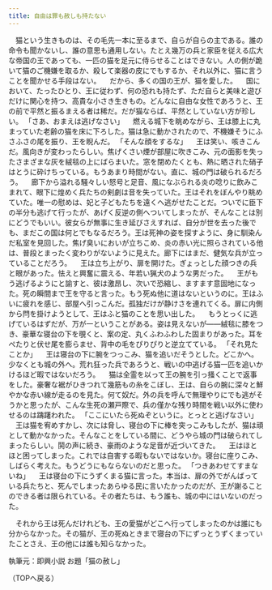 ```yaml
---
title: 自由は罪も赦しも持たない
---
```


　猫という生きものは、その毛先一本に至るまで、自らが自らの主である。誰の命令も聞かないし、誰の意思も通用しない。たとえ幾万の兵と家臣を従える広大な帝国の王であっても、一匹の猫を足元に侍らせることはできない。人の側が跪いて猫のご機嫌を取るか、殺して楽器の皮にでもするか、それ以外に、猫に言うことを聞かせる手段はない。
　だから、多くの国の王が、猫を愛した。
　国において、たったひとり、王に従わず、何の恐れも持たず、ただ自らと美味と遊びだけに関心を持つ、高貴な小さき生きもの。どんなに自由な女性であろうと、王の前で平然と振るまえる者は稀だ。だが猫ならば、平然としていない方が珍しい。
「さあ、おまえは逃げなさい」
　燃える城下を眺めながら、王は膝上に丸まっていた老齢の猫を床に下ろした。猫は急に動かされたので、不機嫌そうにふさふさの尾を振り、王を睨んだ。
「そんな顔をするな」
　王は笑い、咳きこんだ。風向きが変わったらしい。焦げくさい煙が部屋に吹きこみ、元の面影を失ったさまざまな灰を絨毯の上にばらまいた。窓を閉めたくとも、熱に晒された硝子はとうに砕けちっている。もうあまり時間がない。直に、城の門は破られるだろう。
　廊下から溢れる騒々しい怒号と足音、風になぶられる炎の唸りに飲みこまれて、眼下に煌めく兵たちの剣劇は音を失っていた。王はそれをぼんやり眺めていた。唯一の慰めは、妃と子どもたちを遠くへ逃がせたことだ。ついでに臣下の半分も逃げて行ったが、あげく反逆の側へついてしまったが、そんなことは別にどうでもいい。彼女らが無事に生き延びさえすれば、自分が世を去った後でも、まだこの国は何とでもなるだろう。王は死神の姿を探すように、身に馴染んだ私室を見回した。焦げ臭いにおいが立ちこめ、炎の赤い光に照らされている他は、普段とまったく変わりがないように見えた。廊下にはまだ、健気な兵が立っていることだろう。
　王は立ち上がり、扉を開けた。ぎょっとした顔つきの兵と眼があった。怯えと興奮に震える、年若い猟犬のような男だった。
　王がもう逃げるようにと諭すと、彼は激昂し、次いで恐縮し、ますます意固地になった。死の瞬間まで王を守ると言った。もう死ぬ他に道はないというのに。王はふいに疲れを感じ、部屋へ引っこんだ。孤独だけが静けさを連れてくる。扉に内側から閂を掛けようとして、王はふと猫のことを思い出した。
　もうとっくに逃げているはずだが、万が一ということがある。姿は見えないが――絨毯に膝をつき、豪華な寝台の下を覗くと、案の定、丸くふわふわした固まりがあった。耳をぺたりと伏せ尾を膨らませ、背中の毛をぴりぴりと逆立てている。
「それ見たことか」
　王は寝台の下に腕をつっこみ、猫を追いだそうとした。どこかへ。少なくとも城の外へ。荒れ狂った兵であろうと、戦いの中逃げる猫一匹を追いかけるほど暇ではないだろう。
　猫は全霊を以って王の腕を引っ掻くことで返事をした。豪奢な裾がひきつれて幾筋もの糸をこぼし、王は、自らの腕に深々と鮮やかな赤い線が走るのを見た。何て奴だ。外の兵を呼んで無理やりにでも逃がそうかと思ったが、こんな生死の瀬戸際で、兵の僅かな残り時間を戦い以外に使わせるのは躊躇われた。
「ここにいたら死ぬぞというに。とっとと逃げなさい」
　王は猫を宥めすかし、次には脅し、寝台の下に棒を突っこみもしたが、猫は頑として動かなかった。そんなことをしている間に、どうやら城の門は破られてしまったらしい。鬨の声に続き、豪雨のような足音が近づいてきた。
　王はほとほと困ってしまった。これでは自害する暇もないではないか。寝台に座りこみ、しばらく考えた。もうどうにもならないのだと思った。
「つきあわせてすまないね」
　王は寝台の下にうずくまる猫に言った。本当は、扉の外でがんばっている兵たちと、死んでしまったあらゆる民に言いたかったのだが、王が謝ることのできる者は限られている。その者たちは、もう誰も、城の中にはいないのだった。

　それから王は死んだけれども、王の愛猫がどこへ行ってしまったのかは誰にも分からなかった。その猫が、王の死ぬときまで寝台の下にずっとうずくまっていたことさえ、王の他には誰も知らなかった。

執筆元：即興小説
お題「猫の赦し」

（TOPへ戻る）